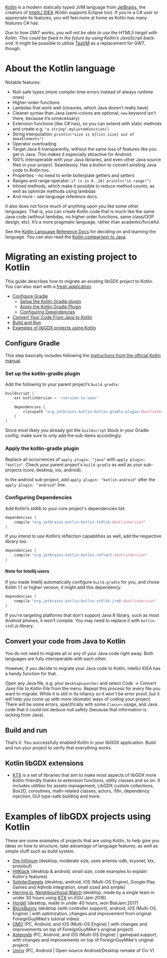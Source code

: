 [Kotlin](https://kotlinlang.org) is a modern statically typed JVM language from [JetBrains](https://www.jetbrains.com), the creators of [IntelliJ IDEA](https://www.jetbrains.com/idea/) (Kotlin supports Eclipse too). If you’re a C# user or appreciate its features, you will feel more at home as Kotlin has many features C# has.

*Due to how GWT works, you will not be able to use the HTML5 target with Kotlin. This could be fixed in the future by using Kotlin’s JavaScript back-end.* It might be possible to utilize [TeaVM](https://github.com/konsoletyper/teavm) as a replacement for GWT, though.

# About the Kotlin language

Notable features:

* Null-safe types (more compile-time errors instead of always runtime ones)
* Higher-order functions
* Lambdas that work well (closures, which Java doesn’t really have)
* Cleaner syntax than Java (semi-colons are optional; `new` keyword isn't there, because it’s unnecessary)
* Extension functions (like C# has), so you can extend with static methods and create e.g. `"a string".myCustomFunction()`
* String interpolation: `println("size is ${list.size} out of $maxElements")`
* Operator overloading
* Target Java 6 transparently, without the same loss of features like you get in Java. This makes it especially attractive for Android.
* 100% interoperable with your Java libraries, and even other Java source files in your project. Seamlessly. Has a button to convert existing Java code to Kotlin too.
* Properties - no need to write boilerplate getters and setters
* Ranges and range operator: `if (x in 0..10) println("in range!")`
* Inlined methods, which make it possible to reduce method counts, as well as optimize methods using lambdas
* And more - see language reference docs.

It also does not force much of anything upon you like some other languages. That is, you can create Kotlin code that is much like the same Java code (without lambdas, no higher order functions, same class/OOP design, etc). It’s a more pragmatic language, rather than academic/forceful.

See the [Kotlin Language Reference Docs](https://kotlinlang.org/docs/reference/) for deciding on and learning the language. You can also read the [Kotlin comparison to Java](https://kotlinlang.org/docs/reference/comparison-to-java.html).

# Migrating an existing project to Kotlin

This guide describes how to migrate an existing libGDX project to Kotlin. You can also start with a [fresh application](https://github.com/libgdx/libgdx/wiki/Project-Setup-Gradle).

* [Configure Gradle](#configure-gradle)
  * [Setup the Kotlin Gradle plugin](#set-up-the-kotlin-gradle-plugin)
  * [Apply the Kotlin Gradle Plugin](#apply-the-kotlin-gradle-plugin)
  * [Configuring Dependencies](#configuring-dependencies)
* [Convert Your Code From Java to Kotlin](#convert-your-code-from-java-to-kotlin)
* [Build and Run](#build-and-run)
* [Examples of libGDX projects using Kotlin](#examples-of-libgdx-projects-using-kotlin)

## Configure Gradle

This step basically includes following the [instructions from the official Kotlin manual](https://kotlinlang.org/docs/reference/using-gradle.html).

### Set up the kotlin-gradle plugin

Add the following to your parent project’s `build.gradle`:

```Groovy
buildscript {
    ext.kotlinVersion = '<version to use>'

    dependencies {
        classpath "org.jetbrains.kotlin:kotlin-gradle-plugin:$kotlinVersion"
    }
}
```

Since most likely you already got the `buildscript` block in your Gradle config, make sure to only add the sub-items accordingly.

### Apply the kotlin-gradle plugin

Replace all occurrences of `apply plugin: "java"` with `apply plugin: "kotlin"`. Check your parent project's `build.gradle` as well as your sub-projects (core, desktop, ios, android).

In the android sub-project, add `apply plugin: "kotlin-android"` after the `apply plugin: "android"` line.

### Configuring Dependencies

Add Kotlin’s stdlib to your core project's dependencies list:

```Groovy
dependencies {
    compile "org.jetbrains.kotlin:kotlin-stdlib:$kotlinVersion"
}
```

If you intend to use Kotlin’s reflection capabilities as well, add the respective library too:

```Kotlin
dependencies {
    compile "org.jetbrains.kotlin:kotlin-reflect:$kotlinVersion"
}
```

#### Note for Intellij users

If you made Intellij automatically configure `build.gradle` for you, and chose Kotlin 1.1 or higher version, it might add this dependency:

```Kotlin
dependencies {
    compile "org.jetbrains.kotlin:kotlin-stdlib-jre8:$kotlinVersion"
}
```

If you're targeting platforms that don't support Java 8 library, such as most Android phones, it won't compile. You may need to replace it with `kotlin-stdlib` library.

## Convert your code from Java to Kotlin

You do not need to migrate all or any of your Java code right away. Both languages are fully interoperable with each other.

However, if you decide to migrate your Java code to Kotlin, IntelliJ IDEA has a handy function for that.

Open any Java file, e.g. your `DesktopLauncher` and select *Code → Convert Java File to Kotlin File* from the menu. Repeat this process for every file you want to migrate. While it is still in its infancy so it won't be error proof, but it will help you come up with more idiomatic ways of coding your project. There will be some errors, specifically with some `Class<>` usage, and Java code that it could not deduce null safety (because that information is lacking from Java).

## Build and run

That’s it. You successfully enabled Kotlin in your libGDX application. Build and run your project to verify that everything works.

## Kotlin libGDX extensions

- [KTX](https://github.com/libktx/ktx) is a set of libraries that aim to make most aspects of libGDX more Kotlin-friendly thanks to extension functions, utility classes and so on. It includes utilities for assets management, LibGDX custom collections, Box2D, coroutines, math-related classes, actors, i18n, dependency injection, GUI type-safe building and more. 

# Examples of libGDX projects using Kotlin

These are some examples of projects that are using Kotlin, to help give you ideas on how to structure, take advantage of language features, as well as simple stuff such as build system.

* [Ore Infinium](https://github.com/sreich/ore-infinium) (desktop, moderate size, uses artemis-odb, kryonet, ktx, protobuf)
* [HitKlack](https://github.com/TobseF/hitklack) (desktop & android, small size, code examples to explain Kotlin's features)
* [SplinterSweets](https://github.com/reime005/splintersweets) (desktop, android, iOS (Multi-OS Engine), Google Play Games and Admob integration, small sized and simple)
* [Herring.io](https://github.com/czyzby/egu2016), [Neighbourhood Watch](https://github.com/czyzby/egu-2016) (desktop, made by a single team in under 30 hours using [KTX](https://github.com/libktx/ktx) on _EGU Jam 2016_)
* [Horde!](https://github.com/czyzby/bialjam17) (desktop, made in under 40 hours, won BialJam 2017) 
* [BlockBunny](https://github.com/haxpor/blockbunny) (desktop (with controller support), android, iOS (Multi-OS Engine) | with optimization, changes and improvement from original ForeignGuyMike's tutorial video)
* [OMO](https://github.com/haxpor/omo) (PC, Android, and iOS (Multi-OS Engine) | with changes and improvements on top of ForeignGuyMike's original project)
* [Asteroids](https://github.com/haxpor/asteroids) (PC, Android, and iOS (Multi-OS Engine) | gamepad support, with changes and improvements on top of ForeignGuyMike's original project)
* [Unciv](https://github.com/yairm210/Unciv) (PC, Android | Open-source Android/Desktop remake of Civ V)